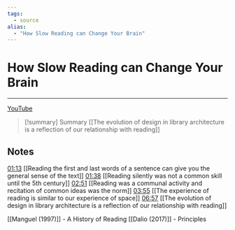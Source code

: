 ```yaml
---
tags:
  - source
alias:
  - "How Slow Reading can Change Your Brain"
---
```

# How Slow Reading can Change Your Brain

---
[YouTube](https://www.youtube.com/watch?v=jk1YZHt3dpM)

> [!summary] Summary
> [[The evolution of design in library architecture is a reflection of our relationship with reading]]

## Notes
[01:13](https://youtu.be/jk1YZHt3dpM?t=1m13s) [[Reading the first and last words of a sentence can give you the general sense of the text]]
[01:38](https://youtu.be/jk1YZHt3dpM?t=1m38s) [[Reading silently was not a common skill until the 5th century]]
[02:51](https://youtu.be/jk1YZHt3dpM?t=2m51s) [[Reading was a communal activity and recitation of common ideas was the norm]]
[03:55](https://youtu.be/jk1YZHt3dpM?t=3m55s) [[The experience of reading is similar to our experience of space]]
[06:57](https://youtu.be/jk1YZHt3dpM?t=6m57s) [[The evolution of design in library architecture is a reflection of our relationship with reading]]

[[Manguel (1997)]] - A History of Reading
[[Dalio (2017)]] - Principles
